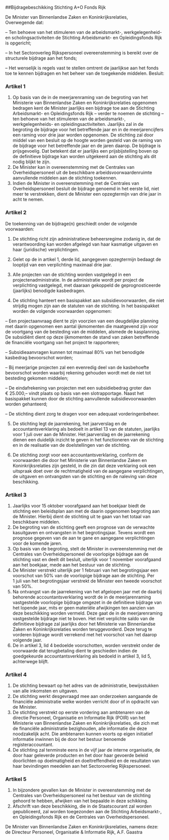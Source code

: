 <meta http-equiv='Content-Type' content='text/html; charset=utf-8' />

##Bijdragebeschikking Stichting A+O Fonds Rijk

De Minister van Binnenlandse Zaken en Koninkrijksrelaties,  
Overwegende dat:

– Ten behoeve van het stimuleren van de arbeidsmarkt-, werkgelegenheid- en scholingsactiviteiten de Stichting Arbeidsmarkt- en Opleidingsfonds Rijk is opgericht;

– In het Sectoroverleg Rijkspersoneel overeenstemming is bereikt over de structurele bijdrage aan het fonds;

– Het wenselijk is regels vast te stellen omtrent de jaarlijkse aan het fonds toe te kennen bijdragen en het beheer van de toegekende middelen.
Besluit:    

### Artikel  1  

1.  Op basis van de in de meerjarenraming van de begroting van het Ministerie van Binnenlandse Zaken en Koninkrijksrelaties opgenomen bedragen kent de Minister jaarlijks een bijdrage toe aan de Stichting Arbeidsmarkt- en Opleidingsfonds Rijk – verder te noemen de stichting – ten behoeve van het stimuleren van de arbeidsmarkt-, werkgelegenheids- en opleidingsactiviteiten. Jaarlijks zal in de begroting de bijdrage voor het betreffende jaar en in de meerjarencijfers een raming voor drie jaar worden opgenomen. De stichting zal door middel van een besluit op de hoogte worden gesteld van de raming van de bijdrage voor het betreffende jaar en de jaren daarop. De bijdrage is prijsgevoelig. Dat betekent dat er jaarlijks een prijsbijstelling boven op de definitieve bijdrage kan worden uitgekeerd aan de stichting als dit nodig blijkt te zijn.   
2.  De Minister kan in overeenstemming met de Centrales van Overheidspersoneel uit de beschikbare arbeidsvoorwaardenruimte aanvullende middelen aan de stichting toekennen.   
3.  Indien de Minister in overeenstemming met de Centrales van Overheidspersoneel besluit de bijdrage genoemd in het eerste lid, niet meer te verstrekken, dient de Minister een opzegtermijn van drie jaar in acht te nemen.  

### Artikel  2  

De toekenning van de bijdrage(n) geschiedt onder de volgende voorwaarden: 

1. De stichting richt zijn administratieve beheersregime zodanig in, dat de verantwoording kan worden afgelegd van haar kasmatige uitgaven en haar (juridische) verplichtingen.  

2. Gelet op de in artikel 1, derde lid, aangegeven opzegtermijn bedaagt de looptijd van een verplichting maximaal drie jaar.  

3. Alle projecten van de stichting worden vastgelegd in een projectenadministratie. In de administratie wordt per project de verplichting vastgelegd, met daaraan gekoppeld de geprognosticeerde (jaarlijks) benodigde kasbedragen.  

4. De stichting hanteert een basispakket aan subsidievoorwaarden, die niet strijdig mogen zijn aan de statuten van de stichting. In het basispakket worden de volgende voorwaarden opgenomen: 

– Een projectaanvraag dient te zijn voorzien van een deugdelijke planning met daarin opgenomen een aantal ijkmomenten die maatgevend zijn voor de voortgang van de besteding van de middelen, alsmede de kasplanning. De subsidiënt dient op deze ijkmomenten de stand van zaken betreffende de financiële voortgang van het project te rapporteren;  

– Subsidieaanvragen kunnen tot maximaal 80% van het benodigde kasbedrag bevoorschot worden;  

– Bij meerjarige projecten zal een evenredig deel van de kasbehoefte bevoorschot worden waarbij rekening gehouden wordt met de niet tot besteding gekomen middelen;  

– De eindafrekening van projecten met een subsidiebedrag groter dan € 25.000,– vindt plaats op basis van een slotrapportage. Naast het basispakket kunnen door de stichting aanvullende subsidievoorwaarden worden gehanteerd;  

– De stichting dient zorg te dragen voor een adequaat vorderingenbeheer.    

5. De stichting legt de jaarrekening, het jaarverslag en de accountantsverklaring als bedoelt in artikel 13 van de statuten, jaarlijks voor 1 juli over aan de Minister. Het jaarverslag en de jaarrekening dienen een duidelijk inzicht te geven in het functioneren van de stichting en in de realisatie van de doelstellingen van de stichting.  

6.  De stichting zorgt voor een accountantsverklaring, conform de voorwaarden die door het Ministerie van Binnenlandse Zaken en Koninkrijksrelaties zijn gesteld, in die zin dat deze verklaring ook een uitspraak doet over de rechtmatigheid van de aangegane verplichtingen, de uitgaven en ontvangsten van de stichting en de naleving van deze beschikking.   

### Artikel  3  

1.  Jaarlijks voor 15 oktober voorafgaand aan het boekjaar biedt de stichting een beleidsplan aan met de daarin opgenomen begroting aan de Minister. Hierbij dient de stichting uit te gaan van het totaal van beschikbare middelen.   
2.  De begroting van de stichting geeft een prognose van de verwachte kasuitgaven en ontvangsten in het begrotingsjaar. Tevens wordt een prognose gegeven van de aan te gane en aangegane verplichtingen voor de komende jaren.   
3.  Op basis van de begroting, stelt de Minister in overeenstemming met de Centrales van Overheidspersoneel de voorlopige bijdrage aan de stichting vast en deelt dit besluit, uiterlijk voor 1 november voorafgaand aan het boekjaar, mede aan het bestuur van de stichting.   
4.  De Minister verstrekt uiterlijk per 1 februari van het begrotingsjaar een voorschot van 50% van de voorlopige bijdrage aan de stichting. Per 1 juli van het begrotingsjaar verstrekt de Minister een tweede voorschot van 50%.   
5.  Na ontvangst van de jaarrekening van het afgelopen jaar met de daarbij behorende accountantsverklaring wordt de in de meerjarenraming vastgestelde voorlopige bijdrage omgezet in de definitieve bijdrage van het lopende jaar, mits er geen materiële afwijkingen ten aanzien van deze beschikking worden vermeld. Deze gaat de in de meerjarenraming vastgestelde bijdrage niet te boven. Het niet verplichte saldo van de definitieve bijdrage zal jaarlijks door het Ministerie van Binnenlandse Zaken en Koninkrijksrelaties worden teruggevorderd. Deze terug te vorderen bijdrage wordt verrekend met het voorschot van het daarop volgende jaar.   
6.  De in artikel 3, lid 4 bedoelde voorschotten, worden verstrekt onder de voorwaarde dat terugbetaling dient te geschieden indien de goedgekeurde accountantsverklaring als bedoeld in artikel 3, lid 5, achterwege blijft.  

### Artikel  4  

1.  De stichting bewaart op het adres van de administratie, bewijsstukken van alle inkomsten en uitgaven.   
2.  De stichting werkt desgevraagd mee aan onderzoeken aangaande de financiële administratie welke worden verricht door of in opdracht van de Minister.   
3.  De stichting verstrekt op eerste vordering aan ambtenaren van de directie Personeel, Organisatie en Informatie Rijk (POIR) van het Ministerie van Binnenlandse Zaken en Koninkrijksrelaties, die zich met de financiële administratie bezighouden, alle informatie die deze noodzakelijk acht. Die ambtenaren kunnen voorts op eigen initiatief informatie inwinnen bij de door het bestuur benoemde registeraccountant.   
4.  De stichting zal tenminste eens in de vijf jaar de interne organisatie, de door haar geleverde producten en het door haar gevoerde beleid doorlichten op doelmatigheid en doeltreffendheid en de resultaten van haar bevindingen meedelen aan het Sectoroverleg Rijkspersoneel.  

### Artikel  5  

1.  In bijzondere gevallen kan de Minister in overeenstemming met de Centrales van Overheidspersoneel na het bestuur van de stichting gehoord te hebben, afwijken van het bepaalde in deze schikking.   
2.  Afschrift van deze beschikking, die in de Staatscourant zal worden gepubliceerd, zal worden toegezonden aan de Stichting Arbeidsmarkt-, en Opleidingsfonds Rijk en de Centrales van Overheidspersoneel.  

De 
Minister van Binnenlandse Zaken en Koninkrijksrelaties, namens deze: de 
Directeur Personeel, Organisatie & Informatie Rijk,
A.F. Gaastra     
